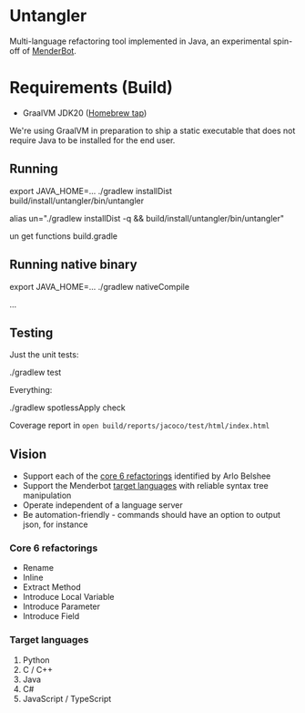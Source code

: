 # Untangler

Multi-language refactoring tool implemented in Java, an experimental spin-off
of [MenderBot](https://github.com/craftvscruft/menderbot).

# Requirements (Build)

* GraalVM JDK20 ([Homebrew tap](https://github.com/graalvm/homebrew-tap))

We're using GraalVM in preparation to ship a static executable that does not require Java to be installed for the end
user.

## Running

export JAVA_HOME=...
./gradlew installDist
build/install/untangler/bin/untangler

alias un="./gradlew installDist -q && build/install/untangler/bin/untangler"

un get functions build.gradle

## Running native binary

export JAVA_HOME=...
./gradlew nativeCompile

...

## Testing

Just the unit tests:

./gradlew test

Everything:

./gradlew spotlessApply check

Coverage report in `open build/reports/jacoco/test/html/index.html`

## Vision

* Support each of the [core 6 refactorings](https://arlobelshee.com/the-core-6-refactorings) identified by Arlo Belshee
* Support the Menderbot [target languages](https://github.com/craftvscruft/menderbot/issues/5) with reliable syntax tree manipulation
* Operate independent of a language server
* Be automation-friendly - commands should have an option to output json, for instance

### Core 6 refactorings

* Rename
* Inline
* Extract Method
* Introduce Local Variable
* Introduce Parameter
* Introduce Field

### Target languages

1. Python
2. C / C++
3. Java
4. C#
5. JavaScript / TypeScript
